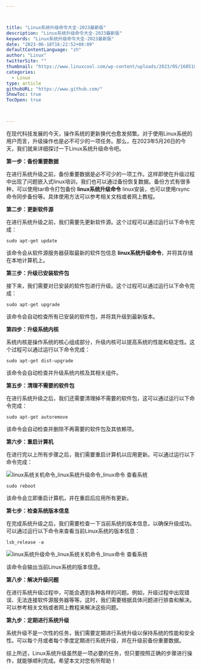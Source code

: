 ```yaml
---



title: "Linux系统升级命令大全-2023最新版"
description: "Linux系统升级命令大全-2023最新版"
keywords: "Linux系统升级命令大全-2023最新版"
date: "2023-06-18T16:22:52+08:00"
defaultContentLanguage: "zh"
author: "Linux"
twitterSite: ""
thumbnail: "https://www.linuxcool.com/wp-content/uploads/2023/05/1685103060544_0.png"
categories:
  - Linux
type: article
githubURL: "https://www.github.com/"
ShowToc: true
TocOpen: true



---
```


在现代科技发展的今天，操作系统的更新换代也愈发频繁。对于使用Linux系统的用户而言，升级操作也是必不可少的一项任务。那么，在2023年5月26日的今天，我们就来详细探讨一下Linux系统升级命令吧。

**第一步：备份重要数据**

在进行系统升级之前，备份重要数据是必不可少的一项工作。这样即使在升级过程中出现了问题嵌入式linux培训，我们也可以通过备份恢复数据。备份方式有很多种，可以使用tar命令打包备份 **linux系统升级命令** linux安装，也可以使用rsync命令同步备份等。具体使用方法可以参考相关文档或者网上教程。

**第二步：更新软件源**

在进行系统升级之前，我们需要先更新软件源。这个过程可以通过运行以下命令完成：

```
sudo apt-get update
```

该命令会从软件源服务器获取最新的软件包信息 **linux系统升级命令**，并将其存储在本地计算机上。

**第三步：升级已安装软件包**

接下来，我们需要对已安装的软件包进行升级。这个过程可以通过运行以下命令完成：

```
sudo apt-get upgrade
```

该命令会自动检查所有已安装的软件包，并将其升级到最新版本。

**第四步：升级系统内核**

系统内核是操作系统的核心组成部分，升级内核可以提高系统的性能和稳定性。这个过程可以通过运行以下命令完成：

```
sudo apt-get dist-upgrade
```

该命令会自动检查并升级系统内核及其相关组件。

**第五步：清理不需要的软件包**

在进行系统升级之后，我们还需要清理掉不需要的软件包，这可以通过运行以下命令完成：

```
sudo apt-get autoremove
```

该命令会自动检查并删除不再需要的软件包及其依赖项。

**第六步：重启计算机**

在进行完以上所有步骤之后，我们需要重启计算机以应用更新。可以通过运行以下命令完成：

![linux系统关机命令_linux系统升级命令_linux命令 查看系统](https://www.linuxcool.com/wp-content/uploads/2023/05/1685103060544_0.png)

```
sudo reboot
```

该命令会立即重启计算机，并在重启后应用所有更新。

**第七步：检查系统版本信息**

在完成系统升级之后，我们需要检查一下当前系统的版本信息，以确保升级成功。可以通过运行以下命令来查看当前Linux系统的版本信息：

```
lsb_release -a
```

![linux系统升级命令_linux系统关机命令_linux命令 查看系统](https://www.linuxcool.com/wp-content/uploads/2023/05/1685103060544_1.png)

该命令会输出当前Linux系统的版本信息。

**第八步：解决升级问题**

在进行系统升级过程中，可能会遇到各种各样的问题。例如，升级过程中出现错误、无法连接软件源服务器等等。这时，我们需要根据具体问题进行排查和解决。可以参考相关文档或者网上教程来解决这些问题。

**第九步：定期进行系统升级**

系统升级不是一次性的任务，我们需要定期进行系统升级以保持系统的性能和安全性。可以每个月或者每个季度定期进行系统升级，并在升级前备份重要数据。

综上所述，Linux系统升级虽然是一项必要的任务，但只要按照正确的步骤进行操作，就能够顺利完成。希望本文对您有所帮助！